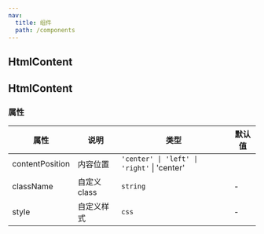 ```yaml
---
nav:
  title: 组件
  path: /components
---
```


## HtmlContent

<code src="./demos/demo1.tsx"></code>

## HtmlContent

### 属性

| 属性            | 说明         | 类型                                        | 默认值 |
| --------------- | ------------ | ------------------------------------------- | ------ |
| contentPosition | 内容位置     | `'center' \| 'left' \| 'right'` \| 'center' |
| className       | 自定义 class | `string`                                    | -      |
| style           | 自定义样式   | `css`                                       | -      |
